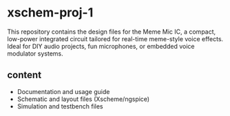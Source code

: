 # xschem-proj-1
This repository contains the design files for the Meme Mic IC, a compact, low-power integrated circuit tailored for real-time meme-style voice effects. Ideal for DIY audio projects, fun microphones, or embedded voice modulator systems.
## content
- Documentation and usage guide
- Schematic and layout files (Xscheme/ngspice)
- Simulation and testbench files
